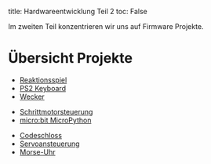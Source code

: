 title: Hardwareentwicklung Teil 2
toc: False

Im zweiten Teil konzentrieren wir uns auf Firmware Projekte.

# Übersicht Projekte
* [Reaktionsspiel]({filename}reaktionsspiel.md)
* [PS2 Keyboard]({filename}keyboard.md)
* [Wecker]({filename}wecker.md)
<!-- * [Füllstandsmessung]({filename}fuellstandsmessung.md) -->
* [Schrittmotorsteuerung]({filename}schrittmotor.md)
* [micro:bit MicroPython]({filename}micropython.md)
<!-- * [micro:bit Rust]({filename}rust.md) -->
* [Codeschloss]({filename}codeschloss.md)
* [Servoansteuerung]({filename}servo.md)
* [Morse-Uhr]({filename}morseuhr.md)